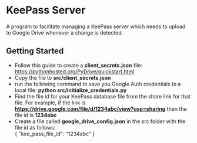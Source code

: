 # KeePass Server
A program to facilitate managing a KeePass server which needs to upload to Google Drive whenever a change is detected.

## Getting Started
- Follow this guide to create a **client_secrets.json** file: https://pythonhosted.org/PyDrive/quickstart.html
- Copy the file to **src/client_secrets.json**
- run the following command to save you Google Auth credentials to a local file: **python src/initialize_credentials.py**
- Find the file id for your KeePass database file from the share link for that file. For example, if the link is
**https://drive.google.com/file/d/1234abc/view?usp=sharing** then the file id is **1234abc**
- Create a file called **google_drive_config.json** in the src folder with the file id as follows:  
{
  "kee_pass_file_id": "1234abc"
}
